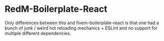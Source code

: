 # RedM-Boilerplate-React

Only differences between this and fivem-boilerplate-react is that one had a bunch of junk / weird hot reloading mechanics + ESLint and no support for multiple different dependencies.
